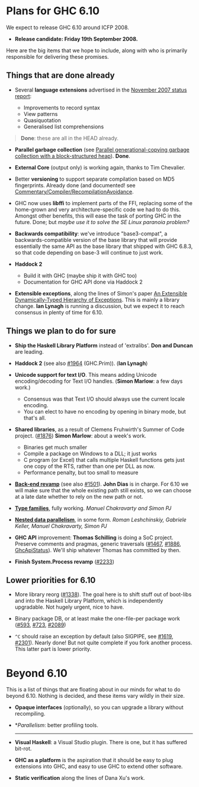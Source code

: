 # Plans for GHC 6.10



We expect to release GHC 6.10 around ICFP 2008.  


- **Release candidate: Friday 19th September 2008.**


Here are the big items that we hope to include, along with who is primarily responsible for delivering these promises.


## Things that are done already


- Several **language extensions** advertised in the [November 2007 status report](status/nov07):

  - Improvements to record syntax
  - View patterns
  - Quasiquotation
  - Generalised list comprehensions

>
>
> **Done**: these are all in the HEAD already.
>
>

- **Parallel garbage collection** (see [
  Parallel generational-copying garbage collection with a block-structured heap](http://research.microsoft.com/%7Esimonpj/papers/parallel-gc/index.htm)).  **Done**.

- **External Core** (output only) is working again, thanks to Tim Chevalier.

- Better **versioning** to support separate compilation based on MD5 fingerprints. Already done (and documented! see [Commentary/Compiler/RecompilationAvoidance](commentary/compiler/recompilation-avoidance).

- GHC now uses **libffi** to implement parts of the FFI, replacing some of the home-grown and very architecture-specific code we had to do this.  Amongst other benefits, this will ease the task of porting GHC in the future. Done; but *maybe use it to solve the SE Linux paranoia problem?*

- **Backwards compatibility**: we've introduce "base3-compat", a backwards-compatible version of the base library
  that will provide essentially the same API as the base library that shipped with GHC 6.8.3, so that code
  depending on base-3 will continue to just work.

- **Haddock 2**

  - Build it with GHC (maybe ship it with GHC too)
  - Documentation for GHC API done via Haddock 2

- **Extensible exceptions**, along the lines of Simon's paper [
  An Extensible Dynamically-Typed Hierarchy of Exceptions](http://www.haskell.org/~simonmar/papers/ext-exceptions.pdf).  This is mainly a library change.  **Ian Lynagh** is running a discussion, but we expect it to reach consensus in plenty of time for 6.10.

## Things we plan to do for sure


- **Ship the Haskell Library Platform** instead of 'extralibs'.  **Don and Duncan** are leading.

- **Haddock 2** (see also [\#1964](https://gitlab.staging.haskell.org/ghc/ghc/issues/1964) (GHC.Prim)).  (**Ian Lynagh**)

- **Unicode support for text I/O**.  This means adding Unicode encoding/decoding for Text I/O handles.   (**Simon Marlow**: a few days work.)

  - Consensus was that Text I/O should always use the current locale encoding.  
  - You can elect to have no encoding by opening in binary mode, but that's all.

- **Shared libraries**, as a result of Clemens Fruhwirth's Summer of Code project.  ([\#1876](https://gitlab.staging.haskell.org/ghc/ghc/issues/1876)) **Simon Marlow**: about a week's work.

  - Binaries get much smaller
  - Compile a package on Windows to a DLL; it just works
  - C program (or Excel) that calls multiple Haskell functions gets just one copy of the RTS, rather than one per DLL as now.
  - Performance penalty, but too small to measure

- **[Back-end revamp](commentary/compiler/new-code-gen)** (see also [\#1501](https://gitlab.staging.haskell.org/ghc/ghc/issues/1501)).  **John Dias** is in charge.  For 6.10 we will make sure that the whole existing path still exists, so we can choose at a late date whether to rely on the new path or not.

- **[
  Type families](http://haskell.org/haskellwiki/GHC/Indexed_types)**, fully working. *Manuel Chakravarty and Simon PJ*

- **[
  Nested data parallelism](http://haskell.org/haskellwiki/GHC/Data_Parallel_Haskell)**, in some form. *Roman Leshchinskiy, Gabriele Keller, Manuel Chakravarty, Simon PJ*


 


- **GHC API** improvement: **Thomas Schilling** is doing a SoC project.  Preserve comments and pragmas, generic traversals ([\#1467](https://gitlab.staging.haskell.org/ghc/ghc/issues/1467), [\#1886](https://gitlab.staging.haskell.org/ghc/ghc/issues/1886), [GhcApiStatus](ghc-api-status)). We'll ship whatever Thomas has committed by then.

- **Finish System.Process revamp** ([\#2233](https://gitlab.staging.haskell.org/ghc/ghc/issues/2233))

## Lower priorities for 6.10


- More library reorg ([\#1338](https://gitlab.staging.haskell.org/ghc/ghc/issues/1338)).  The goal here is to shift stuff out of boot-libs and into the Haskell Library Platform, which is independently upgradable.  Not hugely urgent, nice to have.

- Binary package DB, or at least make the one-file-per package work ([\#593](https://gitlab.staging.haskell.org/ghc/ghc/issues/593), [\#723](https://gitlab.staging.haskell.org/ghc/ghc/issues/723), [\#2089](https://gitlab.staging.haskell.org/ghc/ghc/issues/2089))

- `^C` should raise an exception by default (also SIGPIPE, see [\#1619](https://gitlab.staging.haskell.org/ghc/ghc/issues/1619), [\#2301](https://gitlab.staging.haskell.org/ghc/ghc/issues/2301)). Nearly done!  But not quite complete if you fork another process.  This latter part is lower priority.

# Beyond 6.10



This is a list of things that are floating about in our minds for what to do beyond 6.10.  Nothing is decided, and these items vary wildly in their size.


- **Opaque interfaces** (optionally), so you can upgrade a library without recompiling.

- **Parallelism*: better profiling tools.
  ***

- **Visual Haskell**: a Visual Studio plugin.  There is one, but it has suffered bit-rot.


 


- **GHC as a platform** is the aspiration that it should be easy to plug extensions into GHC, and easy to use GHC to extend other software.

- **Static verification** along the lines of Dana Xu's work.
